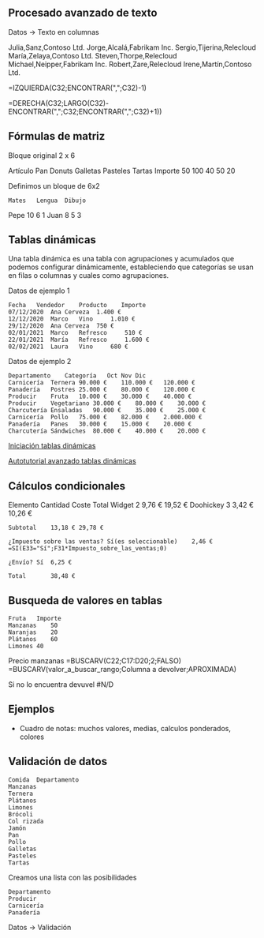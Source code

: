## Procesado avanzado de texto

Datos -> Texto en columnas

Julia,Sanz,Contoso Ltd.
Jorge,Alcalá,Fabrikam Inc.
Sergio,Tijerina,Relecloud
María,Zelaya,Contoso Ltd.
Steven,Thorpe,Relecloud
Michael,Neipper,Fabrikam Inc.
Robert,Zare,Relecloud
Irene,Martín,Contoso Ltd.

=IZQUIERDA(C32;ENCONTRAR(",";C32)-1)

=DERECHA(C32;LARGO(C32)-ENCONTRAR(",";C32;ENCONTRAR(",";C32)+1))


## Fórmulas de matriz

Bloque original 2 x 6

Artículo	Pan	Donuts	Galletas	Pasteles	Tartas
Importe	50	100	40	50	20

Definimos un bloque de 6x2

	Mates	Lengua	Dibujo
Pepe	10	6	1
Juan	8	5	3

## Tablas dinámicas


Una tabla dinámica es una tabla con agrupaciones y acumulados que podemos configurar dinámicamente, estableciendo que categorías se usan en filas o columnas y cuales como agrupaciones.

Datos de ejemplo 1

	Fecha	Vendedor	Producto	Importe
	07/12/2020	Ana	Cerveza	 1.400 € 
	12/12/2020	Marco	Vino	 1.010 € 
	29/12/2020	Ana	Cerveza	 750 € 
	02/01/2021	Marco	Refresco	 510 € 
	22/01/2021	María	Refresco	 1.600 € 
	02/02/2021	Laura	Vino	 680 € 


Datos de ejemplo 2

	Departamento	Categoría	Oct	Nov	Dic
	Carnicería	Ternera	90.000 €	110.000 €	120.000 €
	Panadería	Postres	25.000 €	80.000 €	120.000 €
	Producir	Fruta	10.000 €	30.000 €	40.000 €
	Producir	Vegetariano	30.000 €	80.000 €	30.000 €
	Charcutería	Ensaladas	90.000 €	35.000 €	25.000 €
	Carnicería	Pollo	75.000 €	82.000 €	2.000.000 €
	Panadería	Panes	30.000 €	15.000 €	20.000 €
	Charcutería	Sándwiches	80.000 €	40.000 €	20.000 €


[Iniciación tablas dinámicas](https://1drv.ms/x/s!AirzHNsE7Ye2jgIX9eIQcBAsVByv?e=2UooQf)

[Autotutorial avanzado tablas dinámicas](https://1drv.ms/x/s!AirzHNsE7Ye2jgGTHV66yjqTEHxS?e=aqLHVr)

## Cálculos condicionales


Elemento	Cantidad	Coste	Total
Widget	2	9,76 €	19,52 €
Doohickey	3	3,42 €	10,26 €
			
	Subtotal	13,18 €	29,78 €
			
	¿Impuesto sobre las ventas?	Sí(es seleccionable)	2,46 €  =SI(E33="Sí";F31*Impuesto_sobre_las_ventas;0)
			
	¿Envío?	Sí	6,25 €
			
	Total		38,48 €
			

## Busqueda de valores en tablas

	Fruta	Importe
	Manzanas	50
	Naranjas	20
	Plátanos	60
	Limones	40

Precio manzanas =BUSCARV(C22;C17:D20;2;FALSO)
=BUSCARV(valor_a_buscar_rango;Columna a devolver;APROXIMADA)

Si no lo encuentra devuvel #N/D


## Ejemplos

* Cuadro de notas: muchos valores, medias, calculos ponderados, colores

## Validación de datos

	Comida	Departamento
	Manzanas	
	Ternera	
	Plátanos	
	Limones	
	Brócoli	
	Col rizada	
	Jamón	
	Pan	
	Pollo	
	Galletas	
	Pasteles	
	Tartas	

Creamos una lista con las posibilidades

	Departamento
	Producir
	Carnicería
	Panadería

Datos -> Validación